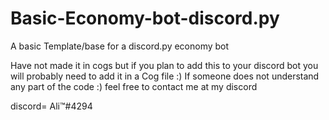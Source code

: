 # Basic-Economy-bot-discord.py
A basic Template/base for a discord.py economy bot

Have not made it in cogs but if you plan to add this to your discord bot you will probably need to add it in a Cog file :)
If someone does not understand any part of the code :) feel free to contact me at my discord

discord= Ali™#4294
